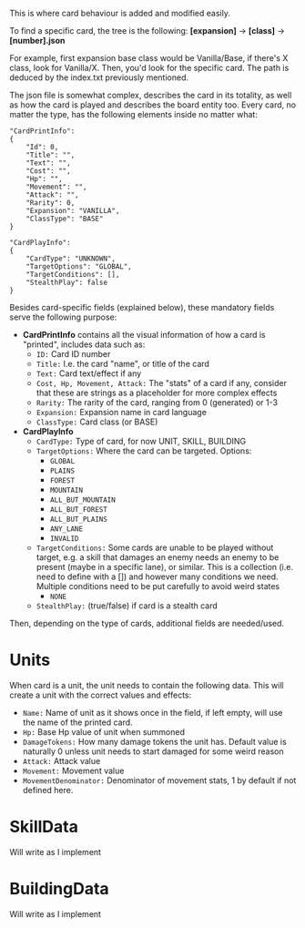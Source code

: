 This is where card behaviour is added and modified easily.

To find a specific card, the tree is the following:
**\[expansion\]** -> **\[class\]** -> **\[number\].json**

For example, first expansion base class would be Vanilla/Base, if there's X class, look for Vanilla/X.
Then, you'd look for the specific card.
The path is deduced by the index.txt previously mentioned.

The json file is somewhat complex, describes the card in its totality, as well as how the card is played and describes the board entity too.
Every card, no matter the type, has the following elements inside no matter what:

```
"CardPrintInfo":
{
    "Id": 0,
    "Title": "",
    "Text": "",
    "Cost": "",
    "Hp": "",
    "Movement": "",
    "Attack": "",
    "Rarity": 0,
    "Expansion": "VANILLA",
    "ClassType": "BASE"
}
```

```
"CardPlayInfo":
{
    "CardType": "UNKNOWN",
    "TargetOptions": "GLOBAL",
    "TargetConditions": [],
    "StealthPlay": false
}
```

Besides card-specific fields (explained below), these mandatory fields serve the following purpose:
- **CardPrintInfo** contains all the visual information of how a card is "printed", includes data such as:
    - ```ID:``` Card ID number
    - ```Title:``` I.e. the card "name", or title of the card
    - ```Text:``` Card text/effect if any
    - ```Cost, Hp, Movement, Attack:``` The "stats" of a card if any, consider that these are strings as a placeholder for more complex effects
    - ```Rarity:``` The rarity of the card, ranging from 0 (generated) or 1-3
    - ```Expansion:``` Expansion name in card language
    - ```ClassType:``` Card class (or BASE)
- **CardPlayInfo**
    - ```CardType:``` Type of card, for now UNIT, SKILL, BUILDING
    - ```TargetOptions:``` Where the card can be targeted. Options:
        - ```GLOBAL```
        - ```PLAINS```
        - ```FOREST```
        - ```MOUNTAIN```
        - ```ALL_BUT_MOUNTAIN```
        - ```ALL_BUT_FOREST```
        - ```ALL_BUT_PLAINS```
        - ```ANY_LANE```
        - ```INVALID```
    - ```TargetConditions:``` Some cards are unable to be played without target, e.g. a skill that damages an enemy needs an enemy to be present (maybe in a specific lane), or similar. This is a collection (i.e. need to define with a []) and however many conditions we need. Multiple conditions need to be put carefully to avoid weird states
        - ```NONE```
    - ```StealthPlay:``` (true/false) if card is a stealth card

Then, depending on the type of cards, additional fields are needed/used.

# Units
When card is a unit, the unit needs to contain the following data. This will create a unit with the correct values and effects:
- ```Name:``` Name of unit as it shows once in the field, if left empty, will use the name of the printed card.
- ```Hp:``` Base Hp value of unit when summoned
- ```DamageTokens:``` How many damage tokens the unit has. Default value is naturally 0 unless unit needs to start damaged for some weird reason
- ```Attack:``` Attack value
- ```Movement:``` Movement value
- ```MovementDenominator:``` Denominator of movement stats, 1 by default if not defined here.

# SkillData
Will write as I implement

# BuildingData
Will write as I implement
